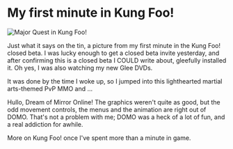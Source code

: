 # My first minute in Kung Foo!

![](http://westkarana.com/wp-content/uploads/2010/01/ElementClient-2010-01-08-08-02-40-22.jpg "Major Quest in Kung Foo!")

Just what it says on the tin, a picture from my first minute in the Kung Foo! closed beta. I was lucky enough to get a closed beta invite yesterday, and after confirming this is a closed beta I COULD write about, gleefully installed it. Oh yes, I was also watching my new Glee DVDs.

It was done by the time I woke up, so I jumped into this lighthearted martial arts-themed PvP MMO and ...

Hullo, Dream of Mirror Online! The graphics weren't quite as good, but the odd movement controls, the menus and the animation are right out of DOMO. That's not a problem with me; DOMO was a heck of a lot of fun, and a real addiction for awhile.

More on Kung Foo! once I've spent more than a minute in game.

